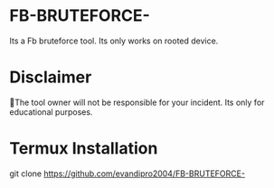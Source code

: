 # FB-BRUTEFORCE-
Its a Fb bruteforce tool. Its only works on rooted device. 


# Disclaimer 
🚫The tool owner will not be responsible for your incident. 
Its only for educational purposes.

# Termux Installation

git clone https://github.com/evandipro2004/FB-BRUTEFORCE-

